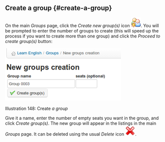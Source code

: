 ## Create a group {#create-a-group}

On the main _Groups_ page, click the _Create new group(s)_ icon ![](../assets/graphics277.png). You will be prompted to enter the number of groups to create (this will speed up the process if you want to create more than one group) and click the _Proceed to create group(s)_ button:

![](../assets/images213.png)

Illustration 148: Create _a group_

Give it a name, enter the number of empty seats you want in the group, and click _Create group(s)_. The new group will appear in the listings in the main _Groups_ page. It can be deleted using the usual _Delete_ icon ![](../assets/graphics278.png).